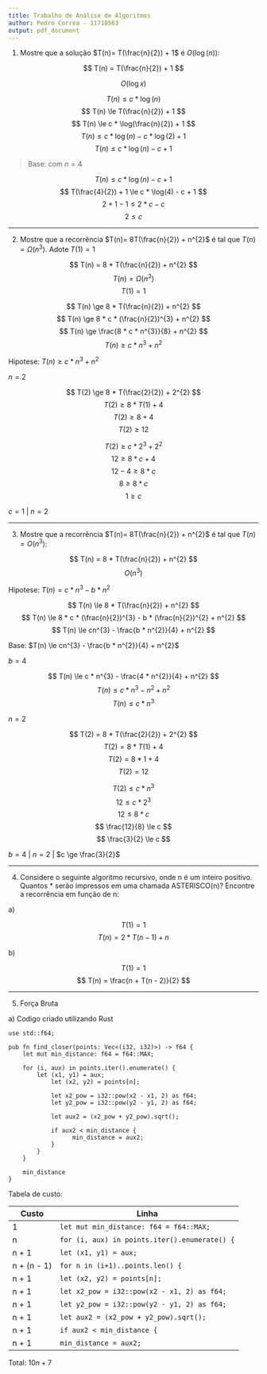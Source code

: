 ```yaml
---
title: Trabalho de Análise de Algoritmos
author: Pedro Correa - 11718563
output: pdf_document
---
```


1. Mostre que a solução $T(n)= T(\frac{n}{2}) + 1$ é $O(\log(n))$:

$$ T(n) = T(\frac{n}{2}) + 1 $$

$$ O(\log{x}) $$

$$ T(n) \le c * \log(n) $$
$$ T(n) \le T(\frac{n}{2}) + 1 $$
$$ T(n) \le c * \log(\frac{n}{2}) + 1 $$
$$ T(n) \le c * \log(n) - c * \log(2) + 1 $$
$$ T(n) \le c * \log(n) - c + 1 $$

> Base: com $n=4$

$$ T(n) \le c * \log(n) - c + 1 $$
$$ T(\frac{4}{2}) + 1 \le c * \log(4) - c + 1 $$
$$ 2 + 1 - 1 \le 2 * c - c $$
$$ 2 \le c $$

***

2. Mostre que a recorrência $T(n)= 8T(\frac{n}{2}) + n^{2}$ é tal que $T(n) = \Omega(n^{3})$. Adote $T(1) = 1$

$$ T(n) = 8 * T(\frac{n}{2}) + n^{2} $$
$$ T(n) = \Omega(n^{3}) $$
$$ T(1) = 1 $$

$$ T(n) \ge 8 * T(\frac{n}{2}) + n^{2} $$
$$ T(n) \ge 8 * c * (\frac{n}{2})^{3} + n^{2} $$
$$ T(n) \ge \frac{8 * c * n^{3}}{8} + n^{2} $$
$$ T(n) \ge c * n^{3} + n^{2} $$

Hipotese: $T(n) \ge c * n^{3} + n^{2}$

$n = 2$

$$ T(2) \ge 8 * T(\frac{2}{2}) + 2^{2} $$
$$ T(2) \ge 8 * T(1) + 4 $$
$$ T(2) \ge 8 + 4 $$
$$ T(2) \ge 12 $$

$$ T(2) \ge c * 2^{3} + 2^{2} $$
$$ 12 \ge 8 * c + 4 $$
$$ 12 - 4 \ge 8 * c $$
$$ 8 \ge 8 * c $$
$$ 1 \ge c $$

$c = 1$ |
$n = 2$

***

3. Mostre que a recorrência $T(n)= 8T(\frac{n}{2}) + n^{2}$ é tal que $T(n) = O(n^{3})$:

$$ T(n) = 8 * T(\frac{n}{2}) + n^{2} $$
$$ O(n^{3}) $$

Hipotese: $T(n) = c * n^{3} - b * n^{2}$

$$ T(n) \le 8 * T(\frac{n}{2}) + n^{2} $$
$$ T(n) \le 8 * c * (\frac{n}{2})^{3} - b * (\frac{n}{2})^{2} + n^{2} $$
$$ T(n) \le cn^{3} - \frac{b * n^{2}}{4} + n^{2} $$

Base: $T(n) \le cn^{3} - \frac{b * n^{2}}{4} + n^{2}$

$b = 4$

$$ T(n) \le c * n^{3} - \frac{4 * n^{2}}{4} + n^{2} $$
$$ T(n) \le c * n^{3} - n^{2} + n^{2} $$
$$ T(n) \le c * n^{3} $$

$n = 2$

$$ T(2) = 8 * T(\frac{2}{2}) + 2^{2} $$
$$ T(2) = 8 * T(1) + 4 $$
$$ T(2) = 8 * 1 + 4 $$
$$ T(2) = 12 $$

$$ T(2) \le c * n^{3} $$
$$ 12 \le c * 2^{3} $$
$$ 12 \le 8 * c $$
$$ \frac{12}{8} \le c $$
$$ \frac{3}{2} \le c $$

$b = 4$ |
$n = 2$ |
$c \ge \frac{3}{2}$

***

4. Considere o seguinte algoritmo recursivo, onde n é um inteiro positivo. Quantos * serão impressos em uma chamada ASTERISCO(n)? Encontre a recorrência em função de n:

a)

$$ T(1) = 1 $$
$$ T(n) = 2 * T(n - 1) + n $$

b)

$$ T(1) = 1 $$
$$ T(n) = \frac{n + T(n - 2)}{2} $$

***

5. Força Bruta

a) Codigo criado utilizando Rust

```
use std::f64;

pub fn find_closer(points: Vec<(i32, i32)>) -> f64 {
    let mut min_distance: f64 = f64::MAX;

    for (i, aux) in points.iter().enumerate() {
        let (x1, y1) = aux;
            let (x2, y2) = points[n];

            let x2_pow = i32::pow(x2 - x1, 2) as f64;
            let y2_pow = i32::pow(y2 - y1, 2) as f64;

            let aux2 = (x2_pow + y2_pow).sqrt();

            if aux2 < min_distance {
                  min_distance = aux2;
            }
        }
    }

    min_distance
}
```

Tabela de custo:

Custo          | Linha
-------------- | -----------------------------------------------------------
1              | `let mut min_distance: f64 = f64::MAX;`
n              | `for (i, aux) in points.iter().enumerate() {`
n + 1          | `let (x1, y1) = aux;`
n + (n - 1)    | `for n in (i+1)..points.len() {`
n + 1          | `let (x2, y2) = points[n];`
n + 1          | `let x2_pow = i32::pow(x2 - x1, 2) as f64;`
n + 1          | `let y2_pow = i32::pow(y2 - y1, 2) as f64;`
n + 1          | `let aux2 = (x2_pow + y2_pow).sqrt();`
n + 1          | `if aux2 < min_distance {`
n + 1          | `min_distance = aux2;`

Total: $10n + 7$
